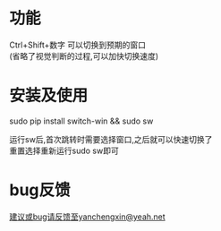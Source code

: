 # 功能
Ctrl+Shift+数字 可以切换到预期的窗口  
(省略了视觉判断的过程,可以加快切换速度)

# 安装及使用
sudo pip install switch-win && sudo sw  

运行sw后,首次跳转时需要选择窗口,之后就可以快速切换了  
重置选择重新运行sudo sw即可  

# bug反馈
建议或bug请反馈至yanchengxin@yeah.net
